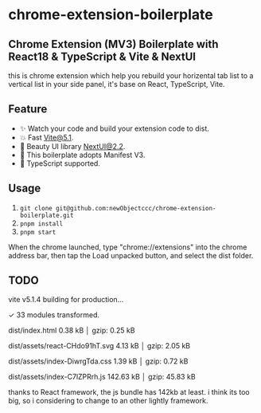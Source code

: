 # chrome-extension-boilerplate

## Chrome Extension (MV3) Boilerplate with React18 & TypeScript & Vite & NextUI

this is chrome extension which help you rebuild your horizental tab list to a vertical list in your side panel, it's base on React, TypeScript, Vite.

## Feature

- ✨ Watch your code and build your extension code to dist.
- 💥 Fast Vite@5.1.
- 💫 Beauty UI library NextUI@2.2.
- 🧨 This boilerplate adopts Manifest V3.
- 💖 TypeScript supported.

## Usage

1. ```git clone git@github.com:newObjectccc/chrome-extension-boilerplate.git```
2. ```pnpm install```
3. ```pnpm start```

When the chrome launched, type "chrome://extensions" into the chrome address bar, then tap the Load unpacked button, and select the dist folder.

## TODO

vite v5.1.4 building for production...

✓ 33 modules transformed.

dist/index.html                   0.38 kB │ gzip:  0.25 kB

dist/assets/react-CHdo91hT.svg    4.13 kB │ gzip:  2.05 kB

dist/assets/index-DiwrgTda.css    1.39 kB │ gzip:  0.72 kB

dist/assets/index-C7lZPRrh.js   142.63 kB │ gzip: 45.83 kB

thanks to React framework, the js bundle has 142kb at least. i think its too big, so i considering to change to an other lightly framework.
